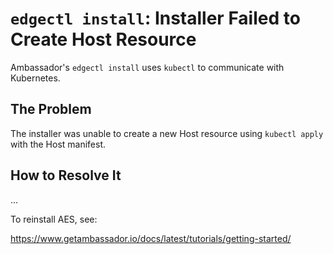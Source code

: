 # `edgectl install`: Installer Failed to Create Host Resource

Ambassador's `edgectl install` uses `kubectl` to communicate with Kubernetes.  

## The Problem

The installer was unable to create a new Host resource using `kubectl apply` with the Host manifest.

## How to Resolve It

...

To reinstall AES, see:

https://www.getambassador.io/docs/latest/tutorials/getting-started/
